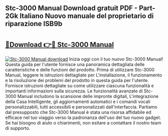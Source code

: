 ## Stc-3000 Manual Download gratuit PDF - Part-2Gk Italiano Nuovo manuale del proprietario di riparazione lSB9b

# <h2><a href="http://dfcubh.blite.top/?on=Stc-3000+Manual">🔗Download 👉🔴 Stc-3000 Manual</a></h2>

[![Stc-3000 Manual download](https://i.imgur.com/lujVjoI.png)](http://dfcubh.blite.top/?on=Stc-3000+Manual)
Inizia oggi con il tuo nuovo Stc-3000 Manual! Questa guida per l'utente fornisce una panoramica dettagliata delle caratteristiche e delle funzioni del prodotto. Prima di utilizzare Stc-3000 Manual, leggere le istruzioni dettagliate per L'installazione, il funzionamento e la risoluzione dei problemi del prodotto in questa guida per l'utente. Fornisce istruzioni dettagliate su come utilizzare ciascuna funzionalità e importanti informazioni sulla sicurezza. Le funzionalità avanzate di Stc-3000 Manual includono la scansione delle impronte digitali, L'integrazione della Casa Intelligente, gli aggiornamenti automatici e i comandi vocali personalizzabili, tutti accessibili e personalizzati dall'interfaccia. Partiamo dal presupposto che Stc-3000 Manual è stata una risorsa affidabile ed efficace nel tuo viaggio verso la padronanza dell'uso del tuo nuovo gadget. Se hai bisogno di aiuto o chiarimenti, non esitare a contattare il nostro team di supporto.
